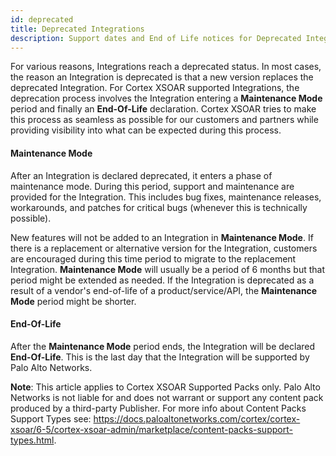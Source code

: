 ```yaml
---
id: deprecated
title: Deprecated Integrations
description: Support dates and End of Life notices for Deprecated Integrations. 
---
```

For various reasons, Integrations reach a deprecated status. In most cases, the reason an Integration is deprecated is that a new version replaces the deprecated Integration. For Cortex XSOAR supported Integrations, the deprecation process involves the Integration entering a **Maintenance Mode** period and finally an **End-Of-Life** declaration. Cortex XSOAR tries to make this process as seamless as possible for our customers and partners while providing visibility into what can be expected during this process.

#### Maintenance Mode
After an Integration is declared deprecated, it enters a phase of maintenance mode. During this period, support and maintenance are provided for the Integration. This includes bug fixes, maintenance releases, workarounds, and patches for critical bugs (whenever this is technically possible).

New features will not be added to an Integration in **Maintenance Mode**. If there is a replacement or alternative version for the Integration, customers are encouraged during this time period to migrate to the replacement Integration. **Maintenance Mode** will usually be a period of 6 months but that period might be extended as needed. If the Integration is deprecated as a result of a vendor's end-of-life of a product/service/API, the **Maintenance Mode** period might be shorter.

#### End-Of-Life
After the **Maintenance Mode** period ends, the Integration will be declared **End-Of-Life**. This is the last day that the Integration will be supported by Palo Alto Networks.

**Note**: This article applies to Cortex XSOAR Supported Packs only. Palo Alto Networks is not liable for and does not warrant or support any content pack produced by a third-party Publisher. For more info about Content Packs Support Types see: https://docs.paloaltonetworks.com/cortex/cortex-xsoar/6-5/cortex-xsoar-admin/marketplace/content-packs-support-types.html.
